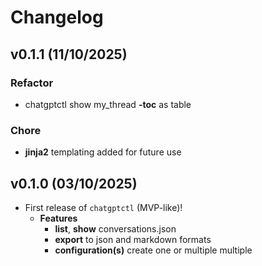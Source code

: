 # Changelog

<!--next-version-placeholder-->

## v0.1.1 (11/10/2025)

### Refactor

- chatgptctl show my_thread **-toc** as table

### Chore

- **jinja2** templating added for future use

## v0.1.0 (03/10/2025)

- First release of `chatgptctl` (MVP-like)!
  - **Features**
    - **list**, **show** conversations.json
    - **export** to json and markdown formats
    - **configuration(s)** create one or multiple multiple
